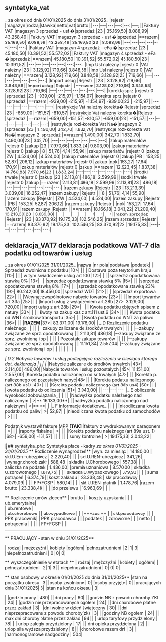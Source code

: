## syntetyka_vat
_ za okres od dnia 01/01/2025  do dnia 31/01/2025_
|rejestr |magazyn|rodzaj|stawka|netto|vat|brutto|
|---|---|---|---:|---:|---;|
|Faktury VAT         |magazyn  3 sprzedaż - usł     �|sprzedaż            |23 |      35.169,50|       8.088,99|      43.258,49|
|Faktury VAT         |magazyn  3 sprzedaż - usł     �|sprzedaż            |==razem|      35.169,50|       8.088,99|      43.258,49|      35.169,50|23 |       8.088,99|
|---|---|---|---|---:|---:|---:|
|Faktury VAT         |magazyn  4 sprzedaż - eFa     �|sprzedaż            |23 |      45.180,50|      10.391,52|      55.572,02|
|Faktury VAT         |magazyn  4 sprzedaż - eFa     �|sprzedaż            |==razem|      45.180,50|      10.391,52|      55.572,02|      45.180,50|23 |      10.391,52|
|---|---|---|---|---:|---:|---:|
|Imp Usl należny     |rejestr  0          |VAT należny         |23 |       3.128,92|         719,66|       3.848,58|
|Imp Usl należny     |rejestr  0          |VAT należny         |==razem|       3.128,92|         719,66|       3.848,58|       3.128,92|23 |         719,66|
|---|---|---|---|---:|---:|---:|
|Import usług        |Rejestr             |                    |23 |       3.128,92|         719,66|       3.848,58|
|Import usług        |Rejestr             |                    |==razem|       3.128,92|         719,66|       3.848,58|       3.128,92|23 |         719,66|
|---|---|---|---|---:|---:|---:|
|korekta sprz        |rejestr  0          |sprzedaż            |23 |        -939,00|        -215,97|      -1.154,97|
|korekta sprz        |rejestr  0          |sprzedaż            |==razem|        -939,00|        -215,97|      -1.154,97|        -939,00|23 |        -215,97|
|---|---|---|---|---:|---:|---:|
|restrykcje Vat należny korekta�|Rejestr             |sprzedaż            |23 |        -659,00|        -151,57|        -810,57|
|restrykcje Vat należny korekta�|Rejestr             |sprzedaż            |==razem|        -659,00|        -151,57|        -810,57|        -659,00|23 |        -151,57|
|---|---|---|---|---:|---:|---:|
|restrykcje rozl-korekta Vat Na�|magazyn  2          |sprzedaż            |23 |       1.490,00|         342,70|       1.832,70|
|restrykcje rozl-korekta Vat Na�|magazyn  2          |sprzedaż            |==razem|       1.490,00|         342,70|       1.832,70|       1.490,00|23 |         342,70|
|---|---|---|---|---:|---:|---:|
|zakup materiałów    |rejestr  0          |zakup               |23 |       7.970,66|       1.833,24|       9.803,90|
|zakup materiałów    |rejestr  0          |zakup               | 8 |          51,76|           4,14|          55,90|
|zakup materiałów    |rejestr  0          |zakup               |ZW |       4.524,00|               |       4.524,00|
|zakup materiałów    |rejestr  0          |zakup               |PB |         153,25|          52,87|         206,12|
|zakup materiałów    |rejestr  0          |zakup               |npk|         153,27|          17,64|         170,91|
|zakup materiałów    |rejestr  0          |zakup               |==razem|      12.923,45|       1.837,38|      14.760,83|       7.970,66|23 |       1.833,24|
|---|---|---|---|---:|---:|---:|
|środki trwałe       |rejestr  0          |zakup               |23 |       2.113,81|         486,18|       2.599,99|
|środki trwałe       |rejestr  0          |zakup               |==razem|       2.113,81|         486,18|       2.599,99|       2.113,81|23 |         486,18|
|---|---|---|---|---:|---:|---:|
|razem zakupy        |Rejestr             |                    |23 |      13.213,39|       3.039,08|      16.252,47|
|razem zakupy        |Rejestr             |                    | 8 |          51,76|           4,14|          55,90|
|razem zakupy        |Rejestr             |                    |ZW |       4.524,00|               |       4.524,00|
|razem zakupy        |Rejestr             |                    |PB |         153,25|          52,87|         206,12|
|razem zakupy        |Rejestr             |                    |npk|         153,27|          17,64|         170,91|
|razem zakupy        |Rejestr             |                    |==razem|      18.166,18|       3.043,22|      21.209,40|      13.213,39|23 |       3.039,08|
|---|---|---|---|---:|---:|---:|
|razem sprzedaz      |Rejestr             |                    |23 |      83.370,92|      19.175,33|     102.546,25|
|razem sprzedaz      |Rejestr             |                    |==razem|      83.370,92|      19.175,33|     102.546,25|      83.370,92|23 |      19.175,33|
|---|---|---|---|---:|---:|---:|


## deklaracja_VAT7 deklaracja podatkowa VAT-7 dla podatku od towarów i usług  
_  za okres   01/01/2025    31/01/2025_
|nazwa |nr pola|podstawa |podatek|
| Sprzedaż zwolniona z podatku              |10>|              |              |
| Dostawa  poza terytorium kraju            |11>|              |              |
| w tym świadczenie usług art 100           |12>|              |              |
|sprzedaż opodatkowana stawką 0%            |13>|              |              |
|sprzedaż opodatkowana stawką 5%            |15>|              |              |
|sprzedaż opodatkowana stawką 8%            |17>|              |              |
|sprzedaż opodatkowana stawką 23%           |19>|     80.242,00|     18.456,00|
|sprzedaż WDT                               |21>|              |              |
|sprzedaż exportowa                         |22>|              |              |
|Wewnątrzwspólnotowe nabycie  towarów       |23>|              |              |
|Import towarów   art 33a                   |25>|              |              |
|Import usług z wyłączeniem   art.28b       |27>|      3.129,00|        720,00|
|Import usług  z  art 28b                   |29>|              |              |
| Kwota podatku  objętych spisem z natury   |33>|              |              |
| Kwoty na zakup kas z art.111 ust.6        |34>|              |              |
| Kwota podatku od WNT środków transportu   |35>|              |              |
| Kwota podatku od WNT za paliwo            |36>|              |              |
|**RAZEM**                                      |37>|     83.371,00|     19.176,00|
| _  D Rozliczenie podatku należnego_             | |                |              |
|     zakupy zaliczane do środków trwałych  |   |              |              |
|--zakupy związane ze sprz. opodatkowaną    |   |      2.113,81|        486,18|
|--zakupy związane ze sprz. zwolnioną i op  |   |              |              |
|     Pozostałe zakupy towarów              |   |              |              |
|--zakupy związane ze sprz. opodatkowaną    |   |     11.151,34|      2.557,04|
|--zakupy związane ze sprz. zwolnioną i op  |   |              |              |
|                                           |    |                    |                     |

_|  D.2 Nabycie towarów i usług podlegające rozliczeniu w miesiącu którego dot. deklaracja     |  |    |    |_
|Nabycie zaliczane do środków trwałych      |43>|      2.114,00|        486,00|
|Nabycie towarów i usług pozostałych        |45>|     11.151,00|      2.557,00|
|Korekta podatku naliczonego od śr.trwałych |47>|              |              |
|Korekta p. naliczonego od pozostałych nabyć|48>|              |              |
|Korekta podatku naliczonego (art 88b us1)  |49>|              |              |
|Korekta podatku naliczonego (art 88b us4)  |50>|              |              |
|kwota podatku do odliczenia                |51>|      3.043,00|              |
|---|---|---|
|_ E obliczenie wysokości zobowiązania_       | |                |              |
|Nadwyżka podatku należnego nad naliczonym  |  >|**     16.133,00**|              |
|nadwyżka podatku naliczonego nad należnym  |  >|**              **|              |
|_ F informacje dodatkowe_                    | |                |              |
|nieodliczana kwota podatku od paliw        |  >|         52,87|              |
|nieodliczana kwota podatku od samochodów   |  >|              |              |

   Podatnik wystawił fakturę MPP  **[TAK]**
|faktury z wydrukowanym paragonem           |  >|              |              |
|raporty fiskalne                           |  >|              |              |
|Korekta podatku należnego (art 89a ust. 1) |68>|       -659,00|       -151,57|
|                                           |   |              |              |
|   sumy kontrolne                          |  >|     19.175,33|      3.043,22|

## syntetyka_płac
      Syntetyka płace - kadry _za okres 01/01/2025 - 31/01/2025_
**    Rozliczenie wynagrodzeń**
|wyn. za miesiąc          |   14.180,00  | skł.U.Em -ubezpiecz      |    2.220,40|
| |                                      | skł.U.REN-ubezpiecz      |      341,26|
|wynagr.chorob.zakł       |      588,48  | składka U.Chorobowego    |      557,38|
| |                                      | zaliczka na podatek      |    1.436,00|
|premia uznaniowa         |    8.570,00  | składka U.zdrowotnego    |    1.819,75|
| |                                      | składka U.Wypadkowego    |      379,93|
| |                                      | suma potrąceń            |    6.374,79|
|koszt zakładu            |   23.338,48  | skł pracodawcy           |    4.079,09|
| |                                      | FP+FGSP                  |      580,14|
| |                                      | skł.U.REN-płatnik        |    1.478,76|
|razem brutto             |   23.338,48  |  | |
|do przelewu              |   16.963,69  |  | |



**    Rozliczenie umów zleceń**
|      brutto    |              |  koszty uzyskania |            |
|   ub.emerytalne|             
|   ub.rentowe   |             
|   ub.chorobowe |              | ub.wypadkowe     |            |
|   ===zus ==    |              |  skł.pracodawcy   |            |
|   PPK pracownik|              |  PPK pracodawca  |            |
|     podatek    |              |  zdrowotne       |            |
|     netto      |              |  potrącenia      |            |
|                |              |  FP+FGSP         |            |


--------------------------------------------------------
**  PRACUJĄCY   - stan w dniu 31/01/2025**
 
|   rodzaj               |   mężczyźni | kobiety  |ogółem|
|pełnozatrudnieni       |      2|        1|        3|
|niepełnozatrudnieni    |      0|        0|        0|

**  wyszczególnienie      w etatach **
|   rodzaj               |   mężczyźni | kobiety | ogółem|
| pełnozatrudnieni       |      2|        1|        3|
| niepełnozatrudnieni    |      0|        0|        0|

**       stan osobowy w okresie 01/01/2025  do dnia 31/01/2025**
|stan na początku okresu |      3|
|osoby zwolnione         |      0|
|osoby przyjęte          |      0|
|pracujących dnia 31/01/2025|      3|
|stan na końcu okresu    |      3|

|    |godzin pracy                                      |     480|
|    |dni pracy                                         |      60|
|    |godzin NB z powodu choroby ZKL                    |      24|
|    |godzin nie przepracowanych ogółem                 |      24|
|    |dni chorobowe płatne przez zakład                 |       3|
|    |dni wolne w dzień świąteczny                      |      30|
|    |dni nieprzepracowane z powodu choroby(zk)         |       3|
|    |godziny NB ogołem                                 |      24|
|    | max dni choroby płatne przez zakład              |      94|
|    | urlop taryfowy  przydzielony                     |      78|
|    | urlop zaległy   przydzielony                     |      17|
|    | dni opieka przydzielona                          |       2|
|    | urlop siła wyższa przydzielony                   |       8|
|    |chorobowe razem dni                               |       3|
|    |harmonogramowe nadgodziny                         |     504|


